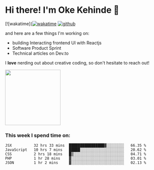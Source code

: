 # Hi there! I'm Oke Kehinde :cowboy_hat_face:

[![wakatime]([![wakatime](https://wakatime.com/badge/user/5f3f42a0-7b4f-4c4b-b2da-012c5ac2fa62.svg)](https://wakatime.com/@5f3f42a0-7b4f-4c4b-b2da-012c5ac2fa62)
[![github](https://img.shields.io/github/followers/okeken?logo=github&style=plastic)](https://github.com/okeken?tab=followers)

and here are a few things I'm working on:

- building Interacting frontend UI with Reactjs
- Software Product Sprint
- Technical articles on Dev.to

I **love** nerding out about creative coding, so don't hesitate to reach out!


<img height="180em" src="https://github-readme-stats.vercel.app/api?username=okeken&show_icons=true&hide_border=true&&count_private=true&include_all_commits=true" />

### This week I spend time on:

<!--START_SECTION:waka-->
```text
JSX          32 hrs 33 mins  ████████████████▓░░░░░░░░   66.35 % 
JavaScript   10 hrs 7 mins   █████░░░░░░░░░░░░░░░░░░░░   20.62 % 
CSS          2 hrs 18 mins   █▒░░░░░░░░░░░░░░░░░░░░░░░   04.71 % 
PHP          1 hr 28 mins    ▓░░░░░░░░░░░░░░░░░░░░░░░░   03.01 % 
JSON         1 hr 2 mins     ▓░░░░░░░░░░░░░░░░░░░░░░░░   02.13 % 
```
<!--END_SECTION:waka-->
